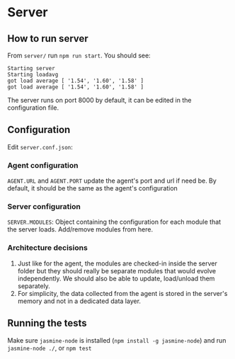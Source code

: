 # Server

## How to run server

From `server/` run `npm run start`. You should see:
 
```
Starting server
Starting loadavg
got load average [ '1.54', '1.60', '1.58' ]
got load average [ '1.54', '1.60', '1.58' ]
````

The server runs on port 8000 by default, it can be edited in the configuration file.

## Configuration

Edit `server.conf.json`:

### Agent configuration

`AGENT.URL` and `AGENT.PORT` update the agent's port and url if need be. By default, it should be the same as the agent's configuration

### Server configuration

`SERVER.MODULES`: Object containing the configuration for each module that the server loads. Add/remove modules from here. 

### Architecture decisions

1. Just like for the agent, the modules are checked-in inside the server folder but they should really be separate modules that would
 evolve independently. We should also be able to update, load/unload them separately.
2. For simplicity, the data collected from the agent is stored in the server's memory and not in a dedicated data layer.

 
## Running the tests

Make sure `jasmine-node` is installed (`npm install -g jasmine-node`) and run `jasmine-node ./`, or `npm test`